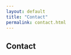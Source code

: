 ```yaml
---
layout: default
title: "Contact"
permalink: contact.html
---
```


<section class="contact">
  <div class="card white-bg">
    <h1 class="title center mt2">Contact</h1>
    <script type="text/javascript" src="//www.123formbuilder.com/embed/4964839.js" data-role="form" data-default-width="650px"></script>
  </div>
</section>
